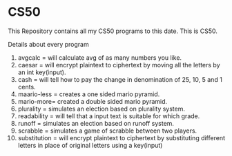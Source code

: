 # CS50
This Repository contains all my CS50 programs to this date.
This is CS50.

Details about every program
1. avgcalc = will calculate avg of as many numbers you like.
2. caesar = will encrypt plaintext to ciphertext by moving all the letters by an int key(input).
3. cash = will tell how to pay the change in denomination of 25, 10, 5 and 1 cents.
4. maario-less = creates a one sided mario pyramid.
5. mario-more= created a double sided mario pyramid.
6. plurality = simulates an election based on plurality system.
7. readability = will tell that a input text is suitable for which grade.
8. runoff = simulates an election based on runoff system.
9. scrabble = simulates a game of scrabble between two players.
10. substitution = will encrypt plaintext to ciphertext by substituting different letters in place of original letters using a key(input)
